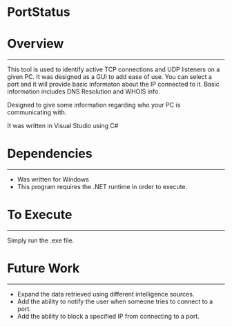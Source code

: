 <h1>PortStatus</h1>

<h1>Overview</h1>
<hr />
<p>This tool is used to identify active TCP connections and UDP listeners on a given PC.  It was designed as a GUI to add ease of use.  You can select a port and it will provide basic informaton about the IP connected to it.  Basic information includes DNS Resolution and WHOIS info.</p>
<p>Designed to give some information regarding who your PC is communicating with.</p>
<p>It was written in Visual Studio using C#</p>

<h1>Dependencies</h1>
<hr />
<ul>
<li>Was written for Windows</li>
<li>This program requires the .NET runtime in order to execute.</li>
</ul>

<h1>To Execute</h1>
<hr />
<p>Simply run the .exe file.</p>

<h1>Future Work</h1>
<hr />
<ul>
<li>Expand the data retrieved using different intelligence sources.</li>
<li>Add the ability to notify the user when someone tries to connect to a port.</li>
<li>Add the ability to block a specified IP from connecting to a port.</li>
</ul>
